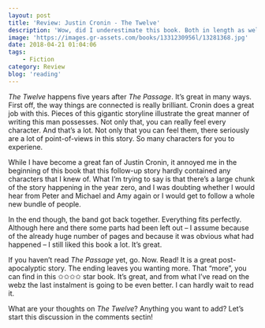 ```yaml
---
layout: post
title: 'Review: Justin Cronin - The Twelve'
description: 'Wow, did I underestimate this book. Both in length as well as in quality. I am really, really happy to have found out this story exists and I can&#8217;t wait to read the next and last instalment of this series. But before we get to that, let me share my thoughts on <em>The Twelve</em>.'
image: 'https://images.gr-assets.com/books/1331230956l/13281368.jpg'
date: 2018-04-21 01:04:06
tags:
    - Fiction
category: Review
blog: 'reading'
---
```

<em>The Twelve</em> happens five years after <em>The Passage</em>. It&#8217;s great in many ways. First off, the way things are connected is really brilliant. Cronin does a great job with this. Pieces of this gigantic storyline illustrate the great manner of writing this man possesses. Not only that, you can really feel every character. And that&#8217;s a lot. Not only that you can feel them, there seriously are a lot of point-of-views in this story. So many characters for you to experien</em>e.

While I have become a great fan of Justin Cronin, it annoyed me in the beginning of this book that this follow-up story hardly contained any characters that I knew of. What I&#8217;m trying to say is that there&#8217;s a large chunk of the story happening in the year zero, and I was doubting whether I would hear from Peter and Michael and Amy again or I would get to follow a whole new bundle of people.

In the end though, the band got back together. Everything fits perfectly. Although here and there some parts had been left out &#8211; I assume because of the already huge number of pages and because it was obvious what had happened &#8211; I still liked this book a lot. It&#8217;s great.

If you haven&#8217;t read <em>The Passage</em> yet, go. Now. Read! It is a great post-apocalyptic story. The ending leaves you wanting more. That &#8220;more&#8221;, you can find in this ✩✩✩✩ star book. It&#8217;s great, and from what I&#8217;ve read on the webz the last instalment is going to be even better. I can hardly wait to read it.

What are your thoughts on <em>The Twelve</em>? Anything you want to add? Let&#8217;s start this discussion in the comments secti</em>n!
